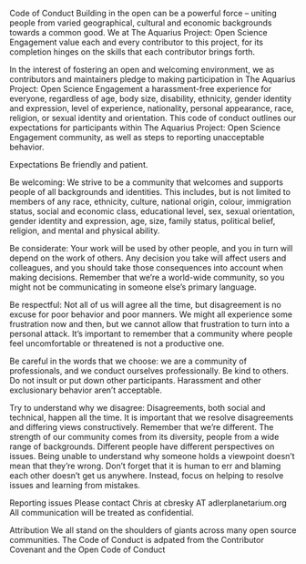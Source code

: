 Code of Conduct
Building in the open can be a powerful force – uniting people from varied geographical, cultural and economic backgrounds towards a common good. We at The Aquarius Project: Open Science Engagement value each and every contributor to this project, for its completion hinges on the skills that each contributor brings forth.

In the interest of fostering an open and welcoming environment, we as contributors and maintainers pledge to making participation in The Aquarius Project: Open Science Engagement a harassment-free experience for everyone, regardless of age, body size, disability, ethnicity, gender identity and expression, level of experience, nationality, personal appearance, race, religion, or sexual identity and orientation. This code of conduct outlines our expectations for participants within The Aquarius Project: Open Science Engagement community, as well as steps to reporting unacceptable behavior.

Expectations
Be friendly and patient.

Be welcoming: We strive to be a community that welcomes and supports people of all backgrounds and identities. This includes, but is not limited to members of any race, ethnicity, culture, national origin, colour, immigration status, social and economic class, educational level, sex, sexual orientation, gender identity and expression, age, size, family status, political belief, religion, and mental and physical ability.

Be considerate: Your work will be used by other people, and you in turn will depend on the work of others. Any decision you take will affect users and colleagues, and you should take those consequences into account when making decisions. Remember that we’re a world-wide community, so you might not be communicating in someone else’s primary language.

Be respectful: Not all of us will agree all the time, but disagreement is no excuse for poor behavior and poor manners. We might all experience some frustration now and then, but we cannot allow that frustration to turn into a personal attack. It’s important to remember that a community where people feel uncomfortable or threatened is not a productive one.

Be careful in the words that we choose: we are a community of professionals, and we conduct ourselves professionally. Be kind to others. Do not insult or put down other participants. Harassment and other exclusionary behavior aren’t acceptable.

Try to understand why we disagree: Disagreements, both social and technical, happen all the time. It is important that we resolve disagreements and differing views constructively. Remember that we’re different. The strength of our community comes from its diversity, people from a wide range of backgrounds. Different people have different perspectives on issues. Being unable to understand why someone holds a viewpoint doesn’t mean that they’re wrong. Don’t forget that it is human to err and blaming each other doesn’t get us anywhere. Instead, focus on helping to resolve issues and learning from mistakes.

Reporting issues
Please contact Chris at cbresky AT adlerplanetarium.org All communication will be treated as confidential.

Attribution
We all stand on the shoulders of giants across many open source communities. The Code of Conduct is adpated from the Contributor Covenant and the Open Code of Conduct
